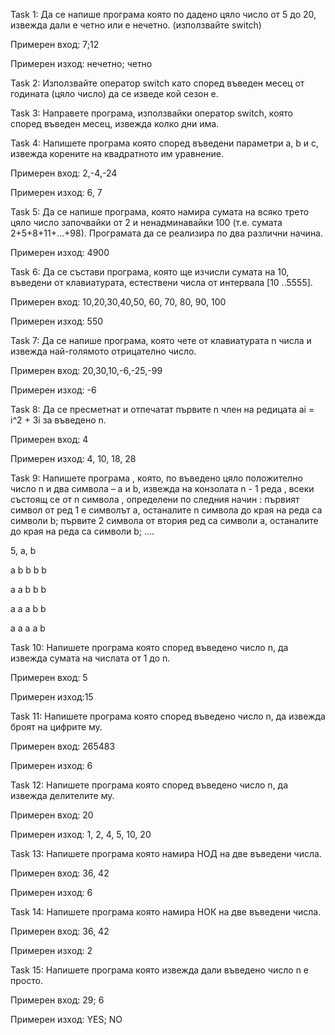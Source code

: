 Task 1: Да се напише програма която по дадено цяло число от 5 до 20, извежда дали е четно или е нечетно. (използвайте switch)

Примерен вход: 7;12

Примерен изход: нечетно; четно

Task 2: Използвайте оператор switch като според въведен месец от годината (цяло число) да се изведе кой сезон е.

Task 3: Направете програма, използвайки оператор switch, която според въведен месец, извежда колко дни има.

Task 4: Напишете програма която според въведени параметри a, b и c, извежда корените на квадратното им уравнение.

Примерен вход: 2,-4,-24

Примерен изход: 6, 7

Task 5: Да се напише програма, която намира сумата на всяко трето цяло число започвайки от 2 и ненадминавайки 100 (т.е. сумата 2+5+8+11+...+98). Програмата да се реализира по два различни начина.

Примерен изход: 4900

Task 6: Да се състави програма, която ще изчисли сумата на 10, въведени от клавиатурата, естествени числа от интервала [10 ..5555].

Примерен вход: 10,20,30,40,50, 60, 70, 80, 90, 100

Примерен изход: 550

Task 7: Да се напише програма, която чете от клавиатурата n числа и извежда най-голямото отрицателно число.

Примерен вход: 20,30,10,-6,-25,-99

Примерен изход: -6

Task 8: Да се пресметнат и отпечатат първите n член на редицата ai = i^2 + 3i за въведено n.

Примерен вход: 4

Примерен изход: 4, 10, 18, 28

Task 9: Напишете програма , която, по въведено цяло положително число n и два символа – a и b, извежда на конзолата n - 1 реда , всеки състоящ се от n символа , определени по следния начин : първият символ от ред 1 е символът a, останалите n символа до края на реда са символи b; първите 2 символа от втория ред са символи a, останалите до края на реда са символи b; ….

5, a, b

a b b b b

a a b b b

a a a b b

a a a a b

Task 10: Напишете програма която според въведено число n, да извежда сумата на числата от 1 до n.

Примерен вход: 5

Примерен изход:15

Task 11: Напишете програма която според въведено число n, да извежда броят на цифрите му.

Примерен вход: 265483

Примерен изход: 6

Task 12: Напишете програма която според въведено число n, да извежда делителите му.

Примерен вход: 20

Примерен изход: 1, 2, 4, 5, 10, 20

Task 13: Напишете програма която намира НОД на две въведени числа.

Примерен вход: 36, 42	

Примерен изход: 6

Task 14: Напишете програма която намира НОК на две въведени числа.

Примерен вход: 36, 42

Примерен изход: 2

Task 15: Напишете програма която извежда дали въведено число n е просто.

Примерен вход:  29; 6	

Примерен изход: YES; NO
